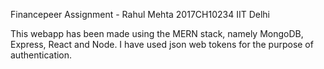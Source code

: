 Financepeer Assignment - Rahul Mehta 2017CH10234 IIT Delhi

This webapp has been made using the MERN stack, namely MongoDB, Express, React and Node. I have used json web tokens for the purpose of authentication. 
